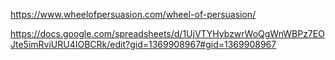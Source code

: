 https://www.wheelofpersuasion.com/wheel-of-persuasion/ 

https://docs.google.com/spreadsheets/d/1UjVTYHybzwrWoQgWnWBPz7EOJte5imRviURU4IOBCRk/edit?gid=1369908967#gid=1369908967 